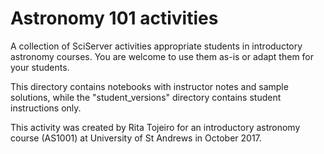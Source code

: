 # Astronomy 101 activities

A collection of SciServer activities appropriate students in introductory astronomy courses. You are welcome to use them as-is or adapt them for your students.

This directory contains notebooks with instructor notes and sample solutions, while the "student_versions" directory contains student instructions only.

This activity was created by Rita Tojeiro for an introductory astronomy course (AS1001) at University of St Andrews in October 2017.